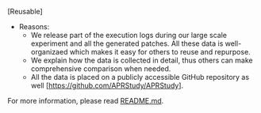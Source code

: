 [Reusable]

* Reasons:
  * We release part of the execution logs during our large scale experiment and all the generated patches. All these data is well-organizaed which makes it easy for others to reuse and repurpose.
  * We explain how the data is collected in detail, thus others can make comprehensive comparison when needed.
  * All the data is placed on a publicly accessible GitHub repository as well [https://github.com/APRStudy/APRStudy].
  
For more information, please read [README.md](https://github.com/ShangwenWang/rose6icse/blob/master/submissions/reusable/shangwen/README.md).
